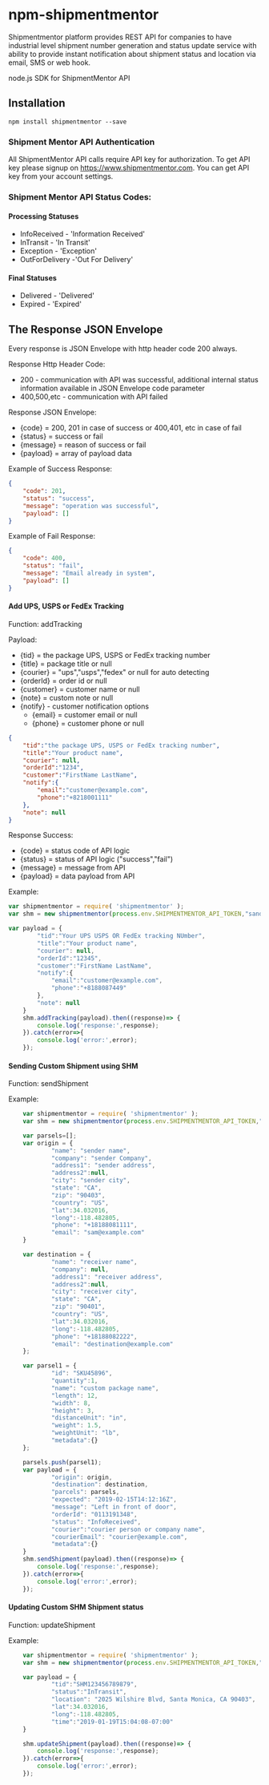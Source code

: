 # npm-shipmentmentor

Shipmentmentor platform provides REST API for companies to have industrial level shipment number generation and status update service with ability to provide instant notification about shipment status and location via email, SMS or web hook.

node.js SDK for ShipmentMentor API
## Installation
```
npm install shipmentmentor --save
```

### Shipment Mentor API Authentication

All ShipmentMentor API calls require API key for authorization.
To get API key please signup on https://www.shipmentmentor.com. You can get API key from your account settings.

### Shipment Mentor API Status Codes:

#### Processing Statuses 
  - InfoReceived - 'Information Received'
  - InTransit - 'In Transit'
  - Exception - 'Exception'
  - OutForDelivery -'Out For Delivery'
  
#### Final Statuses 
  - Delivered - 'Delivered'
  - Expired - 'Expired'  

## The Response JSON Envelope

Every response is JSON Envelope with http header code 200 always.  

Response Http Header Code:
  - 200 - communication with API was successful, additional internal status information available in JSON Envelope code parameter
  - 400,500,etc - communication with API failed
  
Response JSON Envelope:
  - {code} = 200, 201 in case of success or 400,401, etc in case of fail
  - {status} = success or fail
  - {message} = reason of success or fail
  - {payload} = array of payload data
  
Example of Success Response:  

```json
{
    "code": 201,
    "status": "success",
    "message": "operation was successful",
    "payload": []
}
```

Example of Fail Response:  

```json
{
    "code": 400,
    "status": "fail",
    "message": "Email already in system",
    "payload": []
}
```
  
#### Add UPS, USPS or FedEx Tracking

Function: addTracking

Payload:
  - {tid} = the package UPS, USPS or FedEx tracking number
  - {title} = package title or null
  - {courier} = "ups","usps","fedex" or null for auto detecting  
  - {orderId} = order id or null  
  - {customer} = customer name or null
  - {note} = custom note or null 
  - {notify} - customer notification options
	- {email} = customer email or null
	- {phone} = customer phone or null    

```json
{
    "tid":"the package UPS, USPS or FedEx tracking number",
    "title":"Your product name",
    "courier": null, 
    "orderId":"1234",
    "customer":"FirstName LastName",
    "notify":{
        "email":"customer@example.com",
        "phone":"+8218001111"
    },
    "note": null   
}
```

Response Success:

  - {code} = status code of API logic
  - {status} = status of API logic ("success","fail")
  - {message} = message from API
  - {payload} = data payload from API

Example:

```javascript
var shipmentmentor = require( 'shipmentmentor' );
var shm = new shipmentmentor(process.env.SHIPMENTMENTOR_API_TOKEN,"sandbox"); // "production"

var payload = {
        "tid":"Your UPS USPS OR FedEx tracking NUmber",
        "title":"Your product name", 
        "courier": null, 
        "orderId":"12345",
        "customer":"FirstName LastName",
        "notify":{
            "email":"customer@example.com",
            "phone":"+8188087449"
        },
        "note": null
    }                 
    shm.addTracking(payload).then((response)=> {
        console.log('response:',response);
    }).catch(error=>{
        console.log('error:',error);
    });
```  

#### Sending Custom Shipment using SHM

Function: sendShipment

Example:

```javascript
    var shipmentmentor = require( 'shipmentmentor' );
    var shm = new shipmentmentor(process.env.SHIPMENTMENTOR_API_TOKEN,"sandbox"); // "production"

    var parsels=[];
    var origin = {
            "name": "sender name",
            "company": "sender Company",
            "address1": "sender address",
            "address2":null,
            "city": "sender city",
            "state": "CA",
            "zip": "90403",
            "country": "US",
            "lat":34.032016,
            "long":-118.482805,
            "phone": "+18188081111",
            "email": "sam@example.com"                          
    }

    var destination = {
            "name": "receiver name",
            "company": null,
            "address1": "receiver address",
            "address2":null,
            "city": "receiver city",
            "state": "CA",
            "zip": "90401",
            "country": "US",
            "lat":34.032016,
            "long":-118.482805,            
            "phone": "+18188082222",
            "email": "destination@example.com"       
    };

    var parsel1 = {
            "id": "SKU45896",
            "quantity":1,
            "name": "custom package name",
            "length": 12,
            "width": 8,
            "height": 3,
            "distanceUnit": "in",
            "weight": 1.5,
            "weightUnit": "lb",
            "metadata":{}        
    };

    parsels.push(parsel1);
    var payload = {
            "origin": origin,
            "destination": destination,	
            "parcels": parsels,                        
            "expected": "2019-02-15T14:12:16Z",            
            "message": "Left in front of door",
            "orderId": "0113191348",
            "status": "InfoReceived",
            "courier":"courier person or company name",
            "courierEmail": "courier@example.com",
            "metadata":{}                        
    }                
    shm.sendShipment(payload).then((response)=> {
        console.log('response:',response);
    }).catch(error=>{
        console.log('error:',error);
    });
```  

#### Updating Custom SHM Shipment status

Function: updateShipment

Example:

```javascript
    var shipmentmentor = require( 'shipmentmentor' );
    var shm = new shipmentmentor(process.env.SHIPMENTMENTOR_API_TOKEN,"sandbox"); // "production"

    var payload = {
            "tid":"SHM123456789879",
            "status":"InTransit",
            "location": "2025 Wilshire Blvd, Santa Monica, CA 90403",
            "lat":34.032016,
            "long":-118.482805,
            "time":"2019-01-19T15:04:08-07:00"                        
    }

    shm.updateShipment(payload).then((response)=> {
        console.log('response:',response);
    }).catch(error=>{
        console.log('error:',error);
    });    
```
